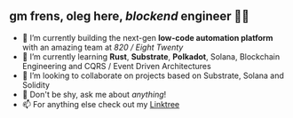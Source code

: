 ## gm frens, oleg here, *blockend* engineer 🦍🫡

- 🔭 I’m currently building the next-gen **low-code automation platform** with an amazing team at *820 / Eight Twenty*
- 🌱 I’m currently learning **Rust**, **Substrate**, **Polkadot**, Solana, Blockchain Engineering and CQRS / Event Driven Architectures
- 👯 I’m looking to collaborate on projects based on Substrate, Solana and Solidity
- 💬 Don't be shy, ask me about *anything*!
- 📫 For anything else check out my [Linktree](https://linktr.ee/lgnk)
